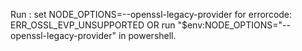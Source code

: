 Run : set NODE_OPTIONS=--openssl-legacy-provider for errorcode: ERR_OSSL_EVP_UNSUPPORTED OR run "$env:NODE_OPTIONS="--openssl-legacy-provider" in powershell.

